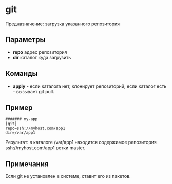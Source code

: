 # git

Предназначение: загрузка указанного репозитория

## Параметры

* **repo** адрес репозитория
* **dir** каталог куда загрузить

## Команды

* **apply** - если каталога нет, клонирует репозиторий; если каталог есть - вызывает git pull.

## Пример

```
####### my-app
[git]
repo=ssh://myhost.com/app1
dir=/var/app1
```
Результат: в каталоге /var/app1 находится содержимое репозитория ssh://myhost.com/app1 ветки master.

## Примечания

Если git не установлен в системе, ставит его из пакетов.